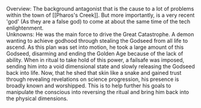 
Overview:
	The background antagonist that is the cause to a lot of problems within the town of [[Pharos's Creek]]. But more importantly, is a very recent 'god' (As they are a false god) to come at about the same time of the tech enlightenment.  
Unknowns:
	He was the main force to drive the Great Catastrophe. A demon wanting to achieve godhood through stealing the Godseed from all life to ascend. As this plan was set into motion, he took a large amount of this Godseed, disarming and ending the Golden Age because of the lack of ability. When in ritual to take hold of this power, a failsafe was imposed, sending him into a void dimensional state and slowly releasing the Godseed back into life. Now, that he shed that skin like a snake and gained trust through revealing revelations on science progression, his presence is broadly known and worshipped. This is to help further his goals to manipulate the conscious into reversing the ritual and bring him back into the physical dimensions. 
	